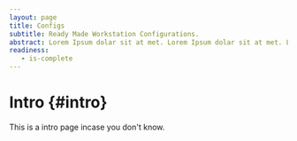 ```yaml
---
layout: page
title: Configs
subtitle: Ready Made Workstation Configurations.
abstract: Lorem Ipsum dolar sit at met. Lorem Ipsum dolar sit at met. Lorem Ipsum dolar sit at met.
readiness:
   - is-complete
---
```




# Intro {#intro}

This is a intro page incase you don't know.